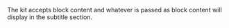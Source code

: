 The kit accepts block content and whatever is passed as block content will display in the subtitle section.

